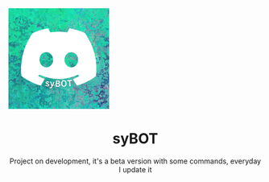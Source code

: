 <div align="center">
  <div align="left">
    <code><img height="200" src="/img/syBOT.png" float="left"></code>
  </div>
<h1 {font-size: 80px}>syBOT</h1>
</div>
<div align="center">
Project on development, it's a beta version with some commands, everyday I update it
</div>
